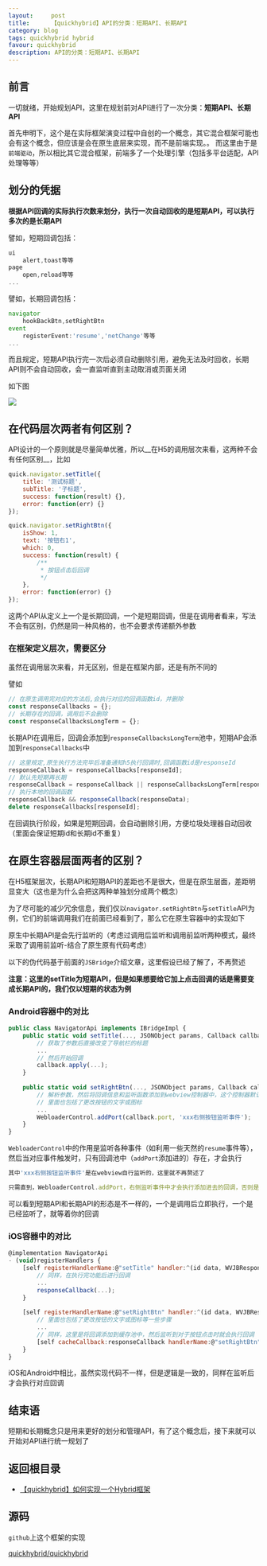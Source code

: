 ```yaml
---
layout:     post
title:      【quickhybrid】API的分类：短期API、长期API
category: blog
tags: quickhybrid hybrid
favour: quickhybrid
description: API的分类：短期API、长期API
---
```


## 前言

一切就绪，开始规划API，这里在规划前对API进行了一次分类：__短期API、长期API__

首先申明下，这个是在实际框架演变过程中自创的一个概念，其它混合框架可能也会有这个概念，但应该是会在原生底层来实现，而不是前端实现。。
而这里由于是`前端驱动`，所以相比其它混合框架，前端多了一个处理引擎（包括多平台适配，API处理等等）

## 划分的凭据

__根据API回调的实际执行次数来划分，执行一次自动回收的是短期API，可以执行多次的是长期API__

譬如，短期回调包括：

```js
ui
    alert,toast等等
page
    open,reload等等
...
```

譬如，长期回调包括：

```js
navigator
    hookBackBtn,setRightBtn
event
    registerEvent:'resume','netChange'等等
...
```

而且规定，短期API执行完一次后必须自动删除引用，避免无法及时回收，长期API则不会自动回收，会一直监听直到主动取消或页面关闭

如下图

![](https://quickhybrid.github.io/staticresource/images/quickhybrid_apiclassify.png)

## 在代码层次两者有何区别？

API设计的一个原则就是尽量简单优雅，所以__在H5的调用层次来看，这两种不会有任何区别__，比如

```js
quick.navigator.setTitle({
    title: '测试标题',
    subTitle: '子标题',
    success: function(result) {},
    error: function(err) {}
});

quick.navigator.setRightBtn({
    isShow: 1,
    text: '按钮右1',
    which: 0,
    success: function(result) {
        /**
         * 按钮点击后回调
         */
    },
    error: function(error) {}
});
```

这两个API从定义上一个是长期回调，一个是短期回调，但是在调用者看来，写法不会有区别，仍然是同一种风格的，也不会要求传递额外参数

### 在框架定义层次，需要区分

虽然在调用层次来看，并无区别，但是在框架内部，还是有所不同的

譬如

```js
// 在原生调用完对应的方法后,会执行对应的回调函数id，并删除
const responseCallbacks = {};
// 长期存在的回调，调用后不会删除
const responseCallbacksLongTerm = {};
```

长期API在调用后，回调会添加到`responseCallbacksLongTerm`池中，短期AP会添加到`responseCallbacks`中

```js
// 这里规定,原生执行方法完毕后准备通知h5执行回调时,回调函数id是responseId
responseCallback = responseCallbacks[responseId];
// 默认先短期再长期
responseCallback = responseCallback || responseCallbacksLongTerm[responseId];
// 执行本地的回调函数
responseCallback && responseCallback(responseData);
delete responseCallbacks[responseId];
```

在回调执行阶段，如果是短期回调，会自动删除引用，方便垃圾处理器自动回收（里面会保证短期id和长期id不重复）

## 在原生容器层面两者的区别？

在H5框架层次，长期API和短期API的差距也不是很大，但是在原生层面，差距明显变大（这也是为什么会把这两种单独划分成两个概念）

为了尽可能的减少冗余信息，我们仅以`navigator.setRightBtn`与`setTitle`API为例，它们的前端调用我们在前面已经看到了，那么它在原生容器中的实现如下

原生中长期API是会先行监听的（考虑过调用后监听和调用前监听两种模式，最终采取了调用前监听-结合了原生原有代码考虑）

以下的伪代码基于前面的`JSBridge`介绍文章，这里假设已经了解了，不再赘述

__注意：这里的setTitle为短期API，但是如果想要给它加上点击回调的话是需要变成长期API的，我们仅以短期的状态为例__

### Android容器中的对比

```js
public class NavigatorApi implements IBridgeImpl {
    public static void setTitle(..., JSONObject params, Callback callback) {
        // 获取了参数后直接改变了导航栏的标题
        ...
        // 然后开始回调
        callback.apply(...);
    }
    
    public static void setRightBtn(..., JSONObject params, Callback callback) {
        // 解析参数，然后将回调信息和监听函数添加到webview控制器中，这个控制器默认监听了很多事件。但只有这些回调信息添加后才会执行
        // 里面也包括了更改按钮的文字或图标
        ...
        WebloaderControl.addPort(callback.port, 'xxx右侧按钮监听事件');
    }
}
```

`WebloaderControl`中的作用是监听各种事件（如利用一些天然的`resume`事件等），然后当对应事件触发时，只有回调池中（`addPort`添加进的）存在，才会执行

```js
其中'xxx右侧按钮监听事件'是在webview自行监听的，这里就不再赘述了

只需直到，WebloaderControl.addPort，右侧监听事件中才会执行添加进去的回调，否则是没有什么操作的
```

可以看到短期API和长期API的形态是不一样的，一个是调用后立即执行，一个是已经监听了，就等着你的回调

### iOS容器中的对比

```js
@implementation NavigatorApi
- (void)registerHandlers {
    [self registerHandlerName:@"setTitle" handler:^(id data, WVJBResponseCallback responseCallback) {
        // 同样，在执行完功能后进行回调
        ...
        responseCallback(...);
    }
    
    [self registerHandlerName:@"setRightBtn" handler:^(id data, WVJBResponseCallback responseCallback) {
        // 里面也包括了更改按钮的文字或图标等一些步骤
        ...
        // 同样，这里是将回调添加到缓存池中，然后监听到对于按钮点击时就会执行回调
        [self cacheCallback:responseCallback handlerName:@"setRightBtn"];
    }
}
```

iOS和Android中相比，虽然实现代码不一样，但是逻辑是一致的，同样在监听后才会执行对应回调

## 结束语

短期和长期概念只是用来更好的划分和管理API，有了这个概念后，接下来就可以开始对API进行统一规划了

## 返回根目录

- [【quickhybrid】如何实现一个Hybrid框架](https://github.com/quickhybrid/quickhybrid/issues/12)

## 源码

`github`上这个框架的实现

[quickhybrid/quickhybrid](https://github.com/quickhybrid/quickhybrid)
